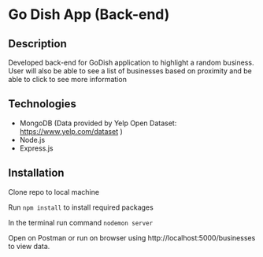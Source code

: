 # Go Dish App (Back-end)

## Description

Developed back-end for GoDish application to highlight a random business. User will also be able to see a list of businesses based on proximity and be able to click to see more information

## Technologies
* MongoDB (Data provided by Yelp Open Dataset: https://www.yelp.com/dataset )
* Node.js
* Express.js

## Installation

Clone repo to local machine


Run ```npm install``` to install required packages

In the terminal run command ```nodemon server```

Open on Postman or run on browser using http://localhost:5000/businesses to view data.

